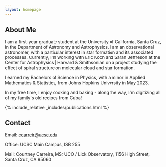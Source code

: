 ```yaml
---
layout: homepage
---
```


## About Me

I am a first-year graduate student at the University of California, Santa Cruz, in the Department of Astronomy and Astrophysics. I am an observational astronomer, with a particular interest in star formation and its associated processes. Currently, I'm working with Eric Koch and Sarah Jeffreson at the Center for Astrophysics \| Harvard & Smithsonian on a project studying the effect of spiral structure on molecular cloud and star formation.

I earned my Bachelors of Science in Physics, with a minor in Applied Mathematics & Statistics, from Johns Hopkins University in May 2023.

In my free time, I enjoy cooking and baking - along the way, I'm digitizing all of my family's old recipes from Cuba!

{% include_relative _includes/publications.html %}

## Contact

Email: [ccarreir@ucsc.edu](mailto:ccarreir@ucsc.edu)

Office: UCSC Main Campus, ISB 255

Mail: Courtney Carreira, MS: UCO / Lick Observatory, 1156 High Street, Santa Cruz, CA 95060